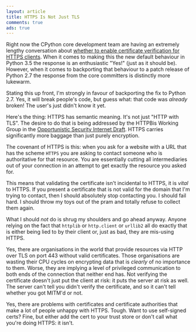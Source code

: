 ```yaml
---
layout: article
title: HTTPS Is Not Just TLS
comments: true
ads: true
---
```


Right now the CPython core development team are having an extremely lengthy
conversation about
[whether to enable certificate verification for HTTPS clients](https://mail.python.org/pipermail/python-dev/2014-August/136034.html).
When it comes to making this the new default behaviour in Python 3.5 the
response is an enthusiastic "Yes!" (just as it should be). However, when it
comes to backporting that behaviour to a patch release of Python 2.7 the
response from the core committers is distinctly more lukewarm.

Stating this up front, I'm strongly in favour of backporting the fix to Python
2.7. Yes, it will break people's code, but guess what: that code was *already*
broken! The user's just didn't know it yet.

Here's the thing: HTTPS has semantic meaning. It's not just "HTTP with TLS".
The desire to do that is being addressed by the HTTPBis Working Group in the
[Opportunistic Security Internet Draft](https://tools.ietf.org/html/draft-ietf-httpbis-http2-encryption-00).
HTTPS carries significantly more baggage than just purely encryption.

The covenant of HTTPS is this: when you ask for a website with a URL that has
the scheme `HTTPS` you are asking to contact someone who is authoritative for
that resource. You are essentially cutting all intermediaries out of your
connection in an attempt to get exactly the resource you asked for.

This means that validating the certificate isn't incidental to HTTPS, it is
*vital* to HTTPS. If you present a certificate that is not valid for the domain
that I'm trying to contact, then I should absolutely stop contacting you. I
should fail hard. I should throw my toys out of the pram and totally refuse to
collect them again.

What I should *not* do is shrug my shoulders and go ahead anyway. Anyone
relying on the fact that `httplib` or `http.client` or `urllib2` all do exactly
that is either being lied to by their client or, just as bad, they are
mis-using HTTPS.

Yes, there are organisations in the world that provide resources via HTTP over
TLS on port 443 without valid certificates. Those organisations are wasting
their CPU cycles on encrypting data that is *clearly* of no importance to them.
Worse, they are implying a level of privileged communication to both ends of
the connection that neither end has. Not verifying the certificate doesn't just
put the client at risk: it puts the server at risk as well. The server can't
tell you didn't verify the certificate, and so it can't tell whether you got
MITM'd or not.

Yes, there are problems with certificates and certificate authorities that make
a lot of people unhappy with HTTPS. Tough. Want to use self-signed certs? Fine,
but either add the cert to your trust store or don't call what you're doing
HTTPS: it isn't.
